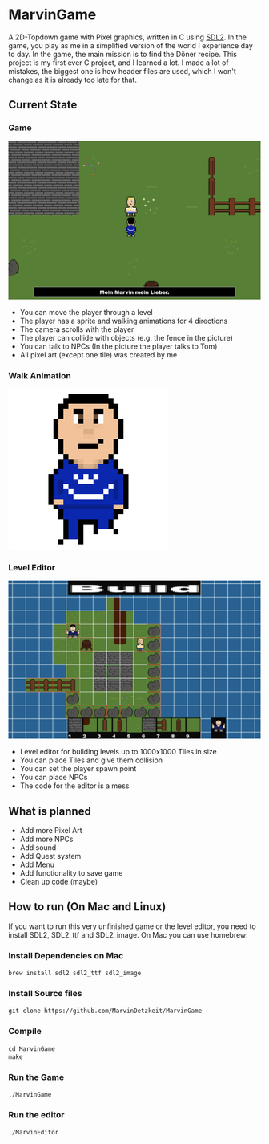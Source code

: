 # MarvinGame
A 2D-Topdown game with Pixel graphics, written in C using [SDL2](https://www.google.com/url?sa=t&source=web&rct=j&opi=89978449&url=https://www.libsdl.org/&ved=2ahUKEwjytPvIxYqGAxU9X_EDHRvfBC4QFnoECBAQAQ&usg=AOvVaw0UKX-Hd5cnZaTK_nk7m-ZI). In the game, you play as me in a simplified version of the world I experience day to day. In the game, the main mission is to find the Döner recipe.
This project is my first ever C project, and I learned a lot. I made a lot of mistakes, the biggest one is how header files are used, which I won't change as it is already too late for that.

## Current State
### Game
![Current State of the game](src/pics/game.png)

- You can move the player through a level
- The player has a sprite and walking animations for 4 directions
- The camera scrolls with the player
- The player can collide with objects (e.g. the fence in the picture)
- You can talk to NPCs (In the picture the player talks to Tom)
- All pixel art (except one tile) was created by me

### Walk Animation
![Animation](src/data/walking.gif)

### Level Editor
![Level Editor](src/pics/levelEditor.png)

- Level editor for building levels up to 1000x1000 Tiles in size
- You can place Tiles and give them collision
- You can set the player spawn point
- You can place NPCs
- The code for the editor is a mess

## What is planned
- Add more Pixel Art
- Add more NPCs
- Add sound
- Add Quest system
- Add Menu
- Add functionality to save game
- Clean up code (maybe)


## How to run (On Mac and Linux)
If you want to run this very unfinished game or the level editor, you need to install SDL2, SDL2\_ttf and SDL2\_image. On Mac you can use homebrew:

### Install Dependencies on Mac
```
brew install sdl2 sdl2_ttf sdl2_image
```

### Install Source files
```
git clone https://github.com/MarvinDetzkeit/MarvinGame
```
### Compile
```
cd MarvinGame
make
```
### Run the Game
```
./MarvinGame
```
### Run the editor
```
./MarvinEditor
```
